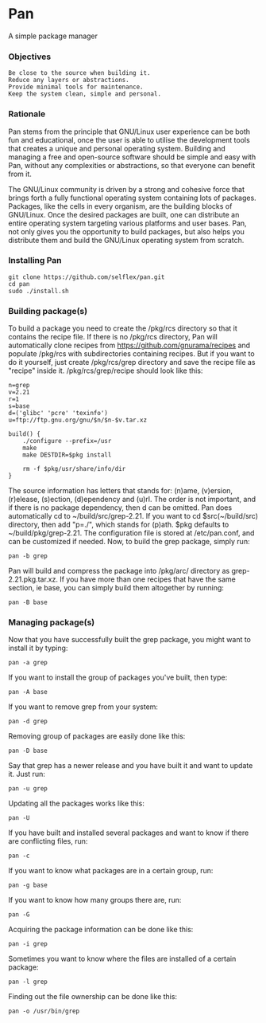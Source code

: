 # Pan
A simple package manager

<h3>Objectives</h3>

	Be close to the source when building it.
	Reduce any layers or abstractions.
	Provide minimal tools for maintenance.
	Keep the system clean, simple and personal.

<h3>Rationale</h3>

Pan stems from the principle that GNU/Linux user experience can be both fun and educational, once the user is able to utilise the development tools that creates a unique and personal operating system. Building and managing a free and open-source software should be simple and easy with Pan, without any complexities or abstractions, so that everyone can benefit from it.

The GNU/Linux community is driven by a strong and cohesive force that brings forth a fully functional operating system containing lots of packages. Packages, like the cells in every organism, are the building blocks of GNU/Linux. Once the desired packages are built, one can distribute an entire operating system targeting various platforms and user bases. Pan, not only gives you the opportunity to build packages, but also helps you distribute them and build the GNU/Linux operating system from scratch.

<h3>Installing Pan</h3>

	git clone https://github.com/selflex/pan.git
	cd pan
	sudo ./install.sh

<h3>Building package(s)</h3>

To build a package you need to create the /pkg/rcs directory so that it contains the recipe file. If there is no /pkg/rcs directory, Pan will automatically clone recipes from https://github.com/gnurama/recipes and populate /pkg/rcs with subdirectories containing recipes. But if you want to do it yourself, just create /pkg/rcs/grep directory and save the recipe file as "recipe" inside it. /pkg/rcs/grep/recipe should look like this:

	n=grep
	v=2.21
	r=1
	s=base
	d=('glibc' 'pcre' 'texinfo')
	u=ftp://ftp.gnu.org/gnu/$n/$n-$v.tar.xz

	build() {
    	./configure --prefix=/usr
    	make
    	make DESTDIR=$pkg install

	    rm -f $pkg/usr/share/info/dir
	}

The source information has letters that stands for: (n)ame, (v)ersion, (r)elease, (s)ection, (d)ependency and (u)rl. The order is not important, and if there is no package dependency, then d can be omitted. Pan does automatically cd to ~/build/src/grep-2.21. If you want to cd $src(~/build/src) directory, then add "p=./", which stands for (p)ath. $pkg defaults to ~/build/pkg/grep-2.21. The configuration file is stored at /etc/pan.conf, and can be customized if needed. Now, to build the grep package, simply run:

	pan -b grep

Pan will build and compress the package into /pkg/arc/ directory as grep-2.21.pkg.tar.xz. If you have more than one recipes that have the same section, ie base, you can simply build them altogether by running:

	pan -B base

<h3>Managing package(s)</h3>

Now that you have successfully built the grep package, you might want to install it by typing:

	pan -a grep

If you want to install the group of packages you've built, then type:

	pan -A base

If you want to remove grep from your system:

	pan -d grep

Removing group of packages are easily done like this:

	pan -D base

Say that grep has a newer release and you have built it and want to update it. Just run:

	pan -u grep

Updating all the packages works like this:

	pan -U

If you have built and installed several packages and want to know if there are conflicting files, run:

	pan -c

If you want to know what packages are in a certain group, run:

	pan -g base

If you want to know how many groups there are, run:

	pan -G

Acquiring the package information can be done like this:

	pan -i grep

Sometimes you want to know where the files are installed of a certain package:

	pan -l grep

Finding out the file ownership can be done like this:

	pan -o /usr/bin/grep
